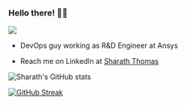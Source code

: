 ### Hello there! 🧔🏼

![](https://komarev.com/ghpvc/?username=thesct22&color=brightgreen)

- DevOps guy working as R&D Engineer at Ansys

- Reach me on LinkedIn at [Sharath Thomas](https://www.linkedin.com/in/sharathct22/)


![Sharath's GitHub stats](https://github-readme-stats.vercel.app/api?username=thesct22)

[![GitHub Streak](https://github-readme-streak-stats.herokuapp.com?user=thesct22&theme=github-dark&fire=DD2727)](https://git.io/streak-stats)

